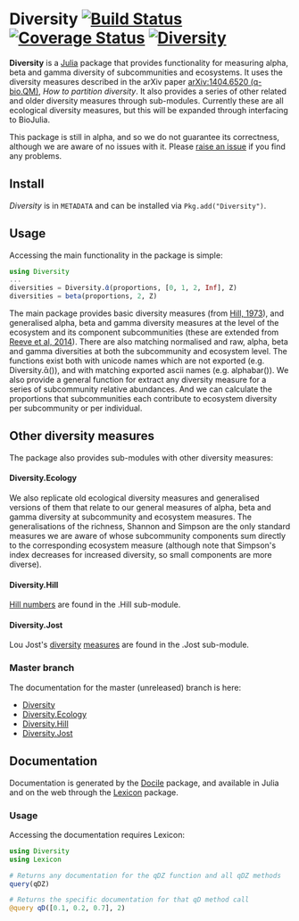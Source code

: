 # Diversity [![Build Status](https://travis-ci.org/richardreeve/Diversity.jl.svg?branch=master)](https://travis-ci.org/richardreeve/Diversity.jl) [![Coverage Status](https://img.shields.io/coveralls/richardreeve/Diversity.jl.svg)](https://coveralls.io/r/richardreeve/Diversity.jl?branch=master) [![Diversity](http://pkg.julialang.org/badges/Diversity_release.svg)](http://pkg.julialang.org/?pkg=Diversity&ver=release)

**Diversity** is a [Julia](http://www.julialang.org) package that provides
functionality for measuring alpha, beta and gamma diversity of
subcommunities and ecosystems. It uses the diversity measures described
in the arXiv paper [arXiv:1404.6520 (q-bio.QM)](http://arxiv.org/abs/1404.6520),
*How to partition diversity*. It also provides a series of other
related and older diversity measures through sub-modules. Currently
these are all ecological diversity measures, but this will be
expanded through interfacing to BioJulia.

This package is still in alpha, and so we do not guarantee its
correctness, although we are aware of no issues with it. Please
[raise an issue](https://github.com/richardreeve/Diversity.jl/issues)
if you find any problems.

## Install

*Diversity* is in `METADATA` and can be installed via `Pkg.add("Diversity")`.

## Usage

Accessing the main functionality in the package is simple:

```julia
using Diversity
...
diversities = Diversity.ᾱ(proportions, [0, 1, 2, Inf], Z)
diversities = beta(proportions, 2, Z)
```

The main package provides basic diversity measures (from
[Hill, 1973](http://www.jstor.org/stable/1934352)), and generalised alpha,
beta and gamma diversity measures at the level of the ecosystem and its
component subcommunities (these are extended from
[Reeve et al, 2014](http://arxiv.org/abs/1404.6520)).
There are also matching normalised and raw, alpha, beta and gamma
diversities at both the subcommunity and ecosystem level. The
functions exist both with unicode names which are not exported (e.g.
Diversity.ᾱ()), and with matching exported ascii names (e.g.
alphabar()). We also provide a general function for extract any
diversity measure for a series of subcommunity relative abundances.
And we can calculate the proportions that subcommunities each
contribute to ecosystem diversity per subcommunity or per individual.

## Other diversity measures

The package also provides sub-modules with other diversity measures:

#### Diversity.Ecology

We also replicate old ecological diversity measures and generalised
versions of them that relate to our general measures of alpha, beta
and gamma diversity at subcommunity and ecosystem measures. The
generalisations of the richness, Shannon and Simpson are the only
standard measures we are aware of whose subcommunity components sum
directly to the corresponding ecosystem measure (although note that
Simpson's index decreases for increased diversity, so small components
are more diverse).

#### Diversity.Hill

[Hill numbers](http://www.jstor.org/stable/1934352) are found in the
.Hill sub-module.

#### Diversity.Jost

Lou Jost's
[diversity](http://dx.doi.org/10.1111/j.2006.0030-1299.14714.x)
[measures](http://www.esajournals.org/doi/abs/10.1890/06-1736.1) are
found in the .Jost sub-module.

### Master branch

The documentation for the master (unreleased) branch is here:

* [Diversity](http://richardreeve.github.io/Diversity.jl/master/diversity.html)
* [Diversity.Ecology](http://richardreeve.github.io/Diversity.jl/master/ecology.html)
* [Diversity.Hill](http://richardreeve.github.io/Diversity.jl/master/hill.html)
* [Diversity.Jost](http://richardreeve.github.io/Diversity.jl/master/jost.html)

## Documentation

Documentation is generated by the
[Docile](https://github.com/MichaelHatherly/Docile.jl) package, and
available in Julia and on the web through the
[Lexicon](https://github.com/MichaelHatherly/Lexicon.jl) package.

### Usage

Accessing the documentation requires Lexicon:

```julia
using Diversity
using Lexicon

# Returns any documentation for the qDZ function and all qDZ methods
query(qDZ)

# Returns the specific documentation for that qD method call
@query qD([0.1, 0.2, 0.7], 2)
```

